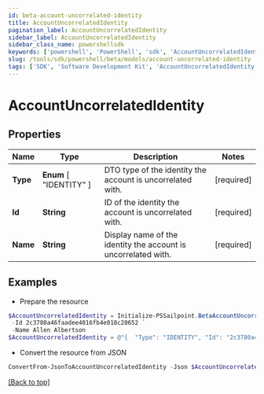 ```yaml
---
id: beta-account-uncorrelated-identity
title: AccountUncorrelatedIdentity
pagination_label: AccountUncorrelatedIdentity
sidebar_label: AccountUncorrelatedIdentity
sidebar_class_name: powershellsdk
keywords: ['powershell', 'PowerShell', 'sdk', 'AccountUncorrelatedIdentity', 'BetaAccountUncorrelatedIdentity'] 
slug: /tools/sdk/powershell/beta/models/account-uncorrelated-identity
tags: ['SDK', 'Software Development Kit', 'AccountUncorrelatedIdentity', 'BetaAccountUncorrelatedIdentity']
---
```



# AccountUncorrelatedIdentity

## Properties

Name | Type | Description | Notes
------------ | ------------- | ------------- | -------------
**Type** |  **Enum** [  "IDENTITY" ] | DTO type of the identity the account is uncorrelated with. | [required]
**Id** | **String** | ID of the identity the account is uncorrelated with. | [required]
**Name** | **String** | Display name of the identity the account is uncorrelated with. | [required]

## Examples

- Prepare the resource
```powershell
$AccountUncorrelatedIdentity = Initialize-PSSailpoint.BetaAccountUncorrelatedIdentity  -Type IDENTITY `
 -Id 2c3780a46faadee4016fb4e018c20652 `
 -Name Allen Albertson
$AccountUncorrelatedIdentity = @"{  "Type": "IDENTITY", "Id": "2c3780a46faadee4016fb4e018c20652", "Name": "Allen Albertson" }"@
```

- Convert the resource from JSON
```powershell
ConvertFrom-JsonToAccountUncorrelatedIdentity -Json $AccountUncorrelatedIdentity
```


[[Back to top]](#) 

